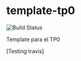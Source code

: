 # template-tp0
![Build Status](https://travis-ci.org/7510-tecnicas-de-disenio/template-tp0.svg?branch=master) 

Template para el TP0

[Testing travis]
